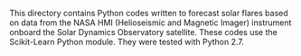 This directory contains Python codes written to forecast solar flares
based on data from the NASA HMI (Helioseismic and Magnetic Imager) instrument
onboard the Solar Dynamics Observatory satellite.
These codes use the Scikit-Learn Python module.
They were tested with Python 2.7.
